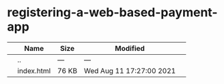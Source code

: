 registering-a-web-based-payment-app
===================================

<table><thead><tr class="header"><th></th><th>Name</th><th>Size</th><th>Modified</th><th></th></tr></thead><tbody><tr class="odd"><td></td><td><span class="goup">..</span></td><td>—</td><td>—</td><td></td></tr><tr class="even"><td></td><td><span class="name">index.html</span></td><td>76 KB</td><td>Wed Aug 11 17:27:00 2021</td><td></td></tr></tbody></table>
